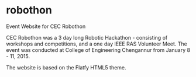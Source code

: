 # robothon
Event Website for CEC Robothon

CEC Robothon was a 3 day long Robotic Hackathon - consisting of workshops and competitions, and a one day IEEE RAS Volunteer Meet.
The event was conducted at College of Engineering Chengannur from January 8 - 11, 2015.

The website is based on the Flatfy HTML5 theme. 
